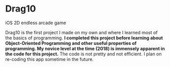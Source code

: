 # Drag10
iOS 2D endless arcade game

Drag10 is the first project I made on my own and where I learned most of the basics of programming.
**I completed this project before learning about Object-Oriented Programming and other 
useful properties of programming. My novice level at the time (2018) is immensely apparent in the code for this project.** 
The code is not pretty and not efficient. I plan on re-coding this app sometime in the future. 
